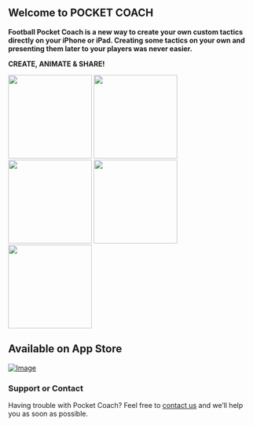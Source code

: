 ## Welcome to POCKET COACH

**Football Pocket Coach is a new way to create your own custom tactics directly on your iPhone or iPad. Creating some tactics on your own and presenting them later to your players was never easier.**

**CREATE, ANIMATE & SHARE!**

<img src="http://shrani.si/f/23/Sf/2QHPFhOp/1/1.png" width="170">
<img src="http://shrani.si/f/29/UO/Fde5w9l/2.png" width="170">
<img src="http://shrani.si/f/S/JQ/3GjUhYpC/3.png" width="170">
<img src="http://shrani.si/f/2/Bb/4KpYEf5S/4.png" width="170">
<img src="http://shrani.si/f/3o/KW/QNHRN0b/55.png" width="170">

## Available on App Store

[![Image](http://shrani.si/f/1o/7h/3ZBcFPRU/app-store-icon.jpg)](https://itunes.apple.com/us/app/pocket-coach-for-football/id1171741624?ls=1&mt=8) 

### Support or Contact

Having trouble with Pocket Coach? Feel free to [contact us](mailto:ms.pocket.coach@gmail.com) and we’ll help you as soon as possible.
